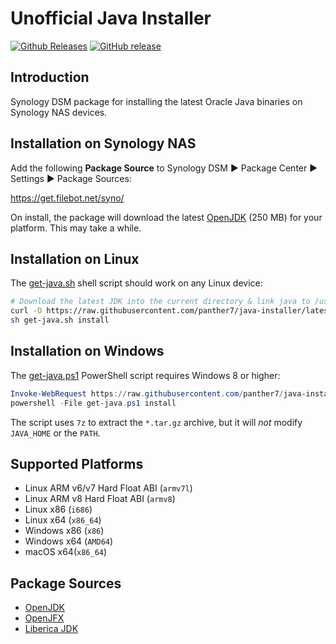 # Unofficial Java Installer
[![Github Releases](https://img.shields.io/github/downloads/panther7/java-installer/total.svg)](https://github.com/panther7/java-installer/releases)
[![GitHub release](https://img.shields.io/github/release/panther7/java-installer.svg)](https://jdk.java.net/)


## Introduction
Synology DSM package for installing the latest Oracle Java binaries on Synology NAS devices.


## Installation on Synology NAS
Add the following __Package Source__ to Synology DSM ► Package Center ► Settings ► Package Sources:

https://get.filebot.net/syno/

On install, the package will download the latest [OpenJDK](https://jdk.java.net/) (250 MB) for your platform. This may take a while.


## Installation on Linux
The [get-java.sh](https://github.com/panther7/java-installer/blob/latest/release/get-java.sh) shell script should work on any Linux device:

```bash
# Download the latest JDK into the current directory & link java to /usr/local/bin
curl -O https://raw.githubusercontent.com/panther7/java-installer/latest/release/get-java.sh
sh get-java.sh install
```


## Installation on Windows
The [get-java.ps1](https://github.com/panther7/java-installer/blob/latest/release/get-java.ps1) PowerShell script requires Windows 8 or higher:

```powershell
Invoke-WebRequest https://raw.githubusercontent.com/panther7/java-installer/latest/release/get-java.ps1 -OutFile get-java.ps1 -UseBasicParsing
powershell -File get-java.ps1 install
```

The script uses `7z` to extract the `*.tar.gz` archive, but it will _not_ modify `JAVA_HOME` or the `PATH`.


## Supported Platforms
* Linux ARM v6/v7 Hard Float ABI (`armv7l`)
* Linux ARM v8 Hard Float ABI (`armv8`)
* Linux x86 (`i686`)
* Linux x64 (`x86_64`)
* Windows x86	(`x86`)
* Windows x64	(`AMD64`)
* macOS x64(`x86_64`)


## Package Sources
* [OpenJDK](https://jdk.java.net/)
* [OpenJFX](https://gluonhq.com/products/javafx/)
* [Liberica JDK](https://bell-sw.com/pages/downloads/)
